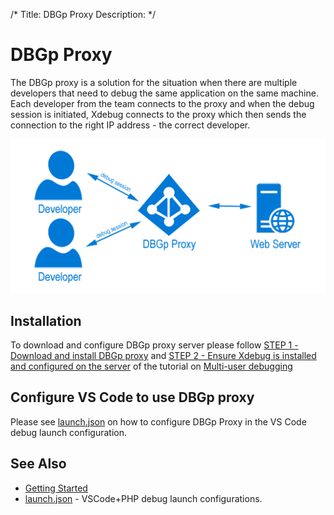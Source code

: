 /*
Title: DBGp Proxy
Description: 
*/

# DBGp Proxy

The DBGp proxy is a solution for the situation when there are multiple developers that need to debug the same application on the same machine. Each developer from the team connects to the proxy and when the debug session is initiated, Xdebug connects to the proxy which then sends the connection to the right IP address - the correct developer.

![DBGp proxy](../../vs/debugging/imgs/dbgp_proxy.png)

## Installation

To download and configure DBGp proxy server please follow [STEP 1 - Download and install DBGp proxy](https://docs.devsense.com/vs/debugging/multi-user#step-1-download-and-install-dbgp-proxy) and [STEP 2 - Ensure Xdebug is installed and configured on the server](https://docs.devsense.com/vs/debugging/multi-user#step-2-ensure-xdebug-is-installed-and-configured-on-the-server) of the tutorial on [Multi-user debugging](https://docs.devsense.com/vs/debugging/multi-user)

## Configure VS Code to use DBGp proxy

Please see [launch.json](launch-json.md#dbgp-proxy-settings) on how to configure DBGp Proxy in the VS Code debug launch configuration.

## See Also

- [Getting Started](../index.md)
- [launch.json](launch-json.md) - VSCode+PHP debug launch configurations.
